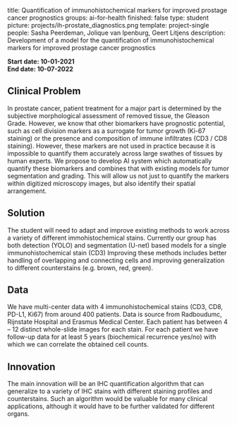 title: Quantification of immunohistochemical markers for improved prostage cancer prognostics
groups: ai-for-health
finished: false
type: student
picture: projects/ih-prostate_diagnostics.png
template: project-single
people: Sasha Peerdeman, Jolique van Ipenburg, Geert Litjens
description: Development of a model for the quantification of immunohistochemical markers for improved prostage cancer prognostics

**Start date: 10-01-2021** <br>
**End date: 10-07-2022**

## Clinical Problem
In prostate cancer, patient treatment for a major part is determined by the subjective morphological assessment of removed tissue, the Gleason Grade. However, we know that other biomarkers have prognostic potential, such as cell division markers as a surrogate for tumor growth (Ki-67 staining) or the presence and composition of immune infiltrates (CD3 / CD8 staining). However, these markers are not used in practice because it is impossible to quantify them accurately across large swathes of tissues by human experts. We propose to develop AI system which automatically quantify these biomarkers and combines that with existing models for tumor segmentation and grading. This will allow us not just to quantify the markers within digitized microscopy images, but also identify their spatial arrangement.

## Solution
The student will need to adapt and improve existing methods to work across a variety of different immohistochemical stains. Currently our group has both detection (YOLO) and segmentation (U-net) based models for a single immunohistochemical stain (CD3) Improving these methods includes better handling of overlapping and connecting cells and improving generalization to different counterstains (e.g. brown, red, green).

## Data
We have multi-center data with 4 immunohistochemical stains (CD3, CD8, PD-L1, Ki67) from around 400 patients. Data is source from Radboudumc, Rijnstate Hospital and Erasmus Medical Center. Each patient has between 4 – 12 distinct whole-slide images for each stain. For each patient we have follow-up data for at least 5 years (biochemical recurrence yes/no) with which we can correlate the obtained cell counts.

## Innovation
The main innovation will be an IHC quantification algorithm that can generalize to a variety of IHC stains with different staining profiles and counterstains. Such an algorithm would be valuable for many clinical applications, although it would have to be further validated for different organs.

